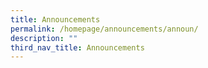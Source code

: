 ```yaml
---
title: Announcements
permalink: /homepage/announcements/announ/
description: ""
third_nav_title: Announcements
---
```

